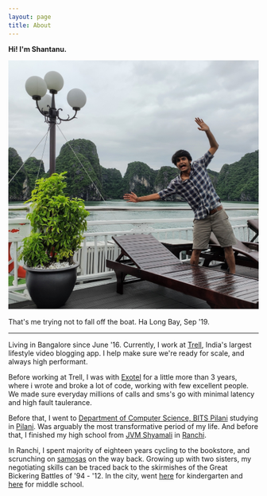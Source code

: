 ```yaml
---
layout: page
title: About
---
```

**Hi! I'm Shantanu.**

![Here I am checking out Ha Long Bay!](/assets/rsz_img_20190901_150405.jpg)

That's me trying not to fall off the boat. Ha Long Bay, Sep '19.

---

Living in Bangalore since June '16. Currently, I work at [Trell](http://trell.co), India's largest lifestyle video blogging app. I help make sure we're ready for scale, and always high performant.


Before working at Trell, I was with [Exotel](http://exotel.com) for a little more than 3 years, where i wrote and broke a lot of code, working with few excellent people. We made sure everyday millions of calls and sms's go with minimal latency and high fault taulerance.

Before that, I went to [Department of Computer Science, BITS Pilani](https://www.bits-pilani.ac.in/pilani/computerscience/ResearchLabs) studying in [Pilani](https://en.wikipedia.org/wiki/Pilani). Was arguably the most transformative period of my life. 
And before that, I finished my high school from [JVM Shyamali](http://jvmshyamali.com/) in [Ranchi](https://www.tripadvisor.in/Tourism-g662320-Ranchi_Ranchi_District_Jharkhand-Vacations.html?fid=dee83ba9-324b-4587-b373-b81513eb49a3). 

In Ranchi, I spent majority of eighteen years cycling to the bookstore, and scrunching on [samosas](https://www.zomato.com/ranchi/samosa-planet-kadru) on the way back. Growing up with two sisters, my negotiating skills can be traced back to the skirmishes of the Great Bickering Battles of '94 - '12. In the city, went [here](https://en.wikipedia.org/wiki/Bishop_Westcott_Boys%27_School) for kindergarten and [here](https://en.wikipedia.org/wiki/DAV_Kapil_Dev_Public_School) for middle school.
